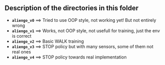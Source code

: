 ## Description of the directories in this folder

- **`aliengo_v0`** ==> Tried to use OOP style, not working yet! But not entirely wrong
- **`aliengo_v1`** ==> Works, not OOP style, not usefull for training, just the env is correct
- **`aliengo_v2`** ==> Basic WALK training
- **`aliengo_v3`** ==> STOP policy but with many sensors, some of them not real ones
- **`aliengo_v4`** ==> STOP policy towards real implementation 
